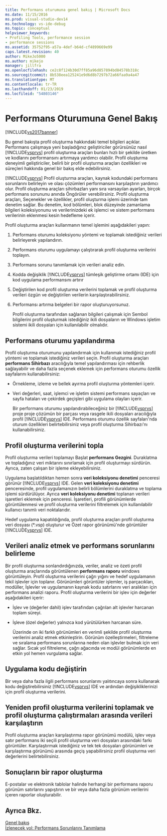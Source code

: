 ```yaml
---
title: Performans oturumuna genel bakış | Microsoft Docs
ms.date: 11/15/2016
ms.prod: visual-studio-dev14
ms.technology: vs-ide-debug
ms.topic: conceptual
helpviewer_keywords:
- Profiling Tools, performance session
- performance sessions
ms.assetid: 35752f95-a57a-4def-b64d-cf4899669e99
caps.latest.revision: 40
author: MikeJo5000
ms.author: mikejo
manager: jillfra
ms.openlocfilehash: ce2c8f124b30d7ff85a96d857894bd84578b318c
ms.sourcegitcommit: 8b538eea125241e9d6d8b7297b72a66faa9a4a47
ms.translationtype: MT
ms.contentlocale: tr-TR
ms.lasthandoff: 01/23/2019
ms.locfileid: "54803146"
---
```

# <a name="performance-session-overview"></a>Performans Oturumuna Genel Bakış
[!INCLUDE[vs2017banner](../includes/vs2017banner.md)]

Bu genel bakışta profil oluşturma hakkındaki temel bilgileri açıklar. Performans çalışmaya yeni başladığınız geliştiriciler görürsünüz nasıl [!INCLUDE[vsprvs](../includes/vsprvs-md.md)] profil oluşturma araçları bunları hızlı bir şekilde üretken ve kodlarını performansını artırmaya yardımcı olabilir. Profil oluşturma deneyimli geliştiriciler, belirli bir profil oluşturma araçları özellikleri ve süreçleri hakkında genel bir bakış elde edebilirsiniz.  
  
 [!INCLUDE[vsprvs](../includes/vsprvs-md.md)] Profil oluşturma araçları, kaynak kodundaki performans sorunlarını belirleyin ve olası çözümleri performansını karşılaştırın yardımcı olur. Profil oluşturma araçları sihirbazları yanı sıra varsayılan ayarları, birçok performans sorununu anında Öngörüler verebilirsiniz. Profil oluşturma araçları, Seçenekler ve özellikler, profil oluşturma işlemi üzerinde tam denetim sağlar. Bu denetim, kod bölümleri, blok düzeyinde zamanlama bilgileri koleksiyonunu ve verilerinizdeki ek işlemci ve sistem performans verilerinin eklenmesi kesin hedefleme içerir.  
  
 Profil oluşturma araçları kullanmanın temel işlemini aşağıdakileri yapın:  
  
1. Performans oturumu koleksiyonu yöntemi ve toplamak istediğiniz verileri belirleyerek yapılandırın.  
  
2. Performans oturumu uygulamayı çalıştırarak profil oluşturma verilerini toplayın.  
  
3. Performans sorunu tanımlamak için verileri analiz edin.  
  
4. Kodda değişiklik [!INCLUDE[vsprvs](../includes/vsprvs-md.md)] tümleşik geliştirme ortamı (IDE) için kod uygulama performansını artırır  
  
5. Değiştirilen kod profil oluşturma verilerini toplamak ve profil oluşturma verileri özgün ve değiştirilen verilerin karşılaştırabilirsiniz.  
  
6. Performansı artırma belgeleri bir rapor oluşturuyorsunuz.  
  
   Profil oluşturma tarafından sağlanan bilgileri çalışmak için Sembol bilgilerini profil oluşturmak istediğiniz ikili dosyaların ve Windows işletim sistemi ikili dosyaları için kullanılabilir olmalıdır.  
  
## <a name="configure-the-performance-session"></a>Performans oturumu yapılandırma  
 Profil oluşturma oturumunu yapılandırmak için kullanmak istediğiniz profil yöntemi ve toplamak istediğiniz verileri seçin. Profil oluşturma araçları **performans Sihirbazı** aracılığıyla temel yapılandırması için rehberlik sağlayabilir ve daha fazla seçenek eklemek için performans oturumu özellik sayfalarını kullanabilirsiniz:  
  
- Örnekleme, izleme ve bellek ayırma profil oluşturma yöntemleri içerir.  
  
- Veri değerleri, saat, işlemci ve işletim sistemi performans sayaçları ve sayfa hataları ve çekirdek geçişleri gibi uygulama olayları içerir.  
  
  Bir performans oturumu yapılandırabileceğiniz bir [!INCLUDE[vsprvs](../includes/vsprvs-md.md)] proje proje çözümün bir parçası veya rasgele ikili dosyaları aracılığıyla profil [!INCLUDE[vsprvs](../includes/vsprvs-md.md)] IDE. Performans oturumu özellik sayfaları'nda oturum özellikleri belirtebilirsiniz veya profil oluşturma Sihirbazı'nı kullanabilirsiniz.  
  
## <a name="collect-profiling-data"></a>Profil oluşturma verilerini topla  
 Profil oluşturma verileri toplamayı Başlat **performans Gezgini**. Duraklatma ve topladığınız veri miktarını sınırlamak için profil oluşturmayı sürdürün. Ayrıca, zaten çalışan bir işleme ekleyebilirsiniz.  
  
 Uygulama başlatıldıktan hemen sonra **veri koleksiyonu denetimi** penceresi görünür [!INCLUDE[vsprvs](../includes/vsprvs-md.md)] IDE. Gelen **veri koleksiyonu denetimi** penceresinde, profil uygulamanızın belirli bölümlerini duraklatma ve toplama işlemi sürdürülüyor. Ayrıca **veri koleksiyonu denetimi** toplanan verileri işaretleri eklemek için penceresi. İşaretleri, profili görünümlerde görüntülenmesi ve profil oluşturma verilerini filtrelemek için kullanılabilir kullanıcı tanımlı veri noktalarıdır.  
  
 Hedef uygulama kapatıldığında, profil oluşturma araçları profil oluşturma veri dosyası (*.vsp) oluşturur ve Özet rapor görünümü'nde görüntüler [!INCLUDE[vsprvs](../includes/vsprvs-md.md)] IDE.  
  
## <a name="analyze-the-data-and-identify-performance-issues"></a>Verileri analiz etmek ve performans sorunlarını belirleme  
 Bir profil oluşturma sonlandırdığınızda, veriler, analiz ve özeti profil oluşturma araçlarında görüntülenen **performans raporu** windows görüntüleyin. Profil oluşturma verilerini çağrı yığını ve hedef uygulamanın tekil işlevler için toplanır. Görünümleri görüntüler işlemler, iş parçacıkları, modüller, İşlevler ve uygulamanın kaynak kodu satırlarını veri aralıkları için performans analizi raporu. Profil oluşturma verilerini bir işlev için değerler aşağıdakileri içerir:  
  
- İşlev ve (değerler dahil) işlev tarafından çağrılan alt işlevler harcanan toplam süreyi.  
  
- İşleve (özel değerler) yalnızca kod yürütülürken harcanan süre.  
  
  Üzerinde on iki farklı görünümleri en verimli şekilde profil oluşturma verilerini analiz etmek etkinleştirin. Görünüm özelleştirmeleri, filtreleme ve sıralama performans sorunlarına neden olan işlevler bulmak için veri sağlar. Sıcak yol filtreleme, çağrı ağacında ve modül görünümlerde en etkin yol hemen vurgulama sağlar.  
  
## <a name="modify-the-application-code"></a>Uygulama kodu değiştirin  
 Bir veya daha fazla ilgili performans sorunlarını yalıtıncaya sonra kullanarak kodu değiştirebilirsiniz [!INCLUDE[vsprvs](../includes/vsprvs-md.md)] IDE ve ardından değişikliklerinizi için profil oluşturma verilerini.  
  
## <a name="collect-profiling-data-again-and-compare-the-data-between-the-profiling-runs"></a>Yeniden profil oluşturma verilerini toplamak ve profil oluşturma çalıştırmaları arasında verileri karşılaştırın  
 Profil oluşturma araçları karşılaştırma rapor görünümü modülü, işlev veya satır performans iki seçili profil oluşturma veri dosyaları arasındaki farkı görüntüler. Karşılaştırmak istediğiniz ve tek tek dosyaları görünümleri ve karşılaştırma görünümü arasında geçiş yapabilirsiniz profil oluşturma veri değerlerini belirtebilirsiniz.  
  
## <a name="generate-a-report-of-the-results"></a>Sonuçların bir rapor oluşturma  
 E-postalar ve elektronik tablolar halinde herhangi bir performans raporu görünüm satırlarını yapıştırın ve bir veya daha fazla görünüm verilerini içeren raporlar oluşturabilir.  
  
## <a name="see-also"></a>Ayrıca Bkz.  
 [Genel bakış](../profiling/overviews-performance-tools.md)   
 [İzlenecek yol: Performans Sorunlarını Tanımlama](../profiling/walkthrough-identifying-performance-problems.md)
